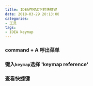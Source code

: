```yaml
---
title: IDEA在MAC下的快捷键
date: 2018-03-29 20:13:00
categories:
- 工具
tags:
- IDEA keymap
---  
```

### command + A  呼出菜单  


### 键入`keymap`选择 'keymap reference'  

### 查看快捷键